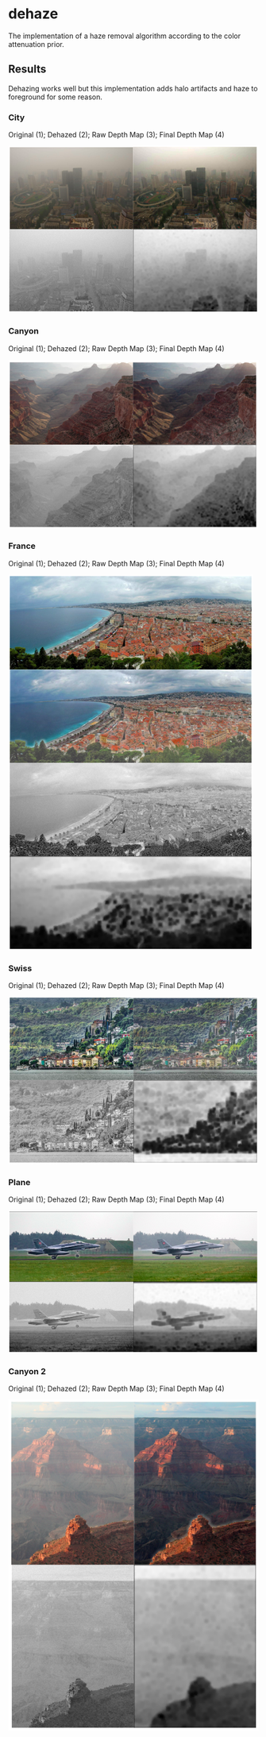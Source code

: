 # dehaze
The implementation of a haze removal algorithm according to the color attenuation prior.

## Results
Dehazing works well but this implementation adds halo artifacts and haze to foreground for some reason.

### City
Original (1); Dehazed (2); Raw Depth Map (3); Final Depth Map (4)

![city comparison](/images/tests/city/city_comp.png "City") 

### Canyon
Original (1); Dehazed (2); Raw Depth Map (3); Final Depth Map (4)

![canyon comparison](/images/tests/canyon/canyon_comp.png "Canyon") 

### France
Original (1); Dehazed (2); Raw Depth Map (3); Final Depth Map (4)

![france comparison](/images/tests/france/france_comp.png "France") 

### Swiss
Original (1); Dehazed (2); Raw Depth Map (3); Final Depth Map (4)

![swiss comparison](/images/tests/swiss/swiss_comp.png "Swiss") 

### Plane
Original (1); Dehazed (2); Raw Depth Map (3); Final Depth Map (4)

![plane comparison](/images/tests/plane/plane_comp.png "Plane") 

### Canyon 2
Original (1); Dehazed (2); Raw Depth Map (3); Final Depth Map (4)

![canyon 2 comparison](/images/tests/canyon2/canyon2_comp.png "Canyon 2") 
